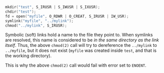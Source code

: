~~~c
mkdir("test", S_IRUSR | S_IWUSR | S_IXUSR);
chdir("test");
fd = open("myfile", O_RDWR | O_CREAT, S_IRUSR | IW_USR);
symlink("myfile", "../mylink");
chmod("../mylink", S_IRUSR);
~~~

Symbolic (soft) links hold a name to the file they point to. When symlinks are
resolved, this name is considered to be _in the same directory as the link itself_.
Thus, the above `chmod(2)` call will try to dereference the `../mylink` to
`../myfile`, but it does not exist (`myfile` was created inside `test`, and that is
the working directory).

This is why the above `chmod(2)` call would fail with error set to `ENOENT`.
